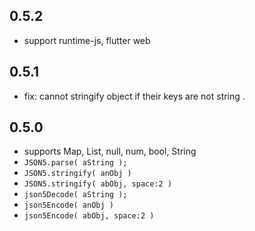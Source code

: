 ## 0.5.2
- support runtime-js, flutter web

## 0.5.1
- fix: cannot stringify object if their keys are not string . 

## 0.5.0
- supports Map, List, null, num, bool, String
- `JSON5.parse( aString );` 
- `JSON5.stringify( anObj )`
- `JSON5.stringify( abObj, space:2 )`
- `json5Decode( aString );` 
- `json5Encode( anObj )`
- `json5Encode( abObj, space:2 )`